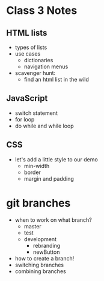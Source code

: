 # Class 3 Notes

## HTML lists
- types of lists
- use cases
    - dictionaries
    - navigation menus
- scavenger hunt: 
    - find an html list in the wild

## JavaScript
- switch statement
- for loop
- do while and while loop

## CSS
- let's add a little style to our demo
    - min-width
    - border
    - margin and padding

# git branches
- when to work on what branch?
    - master
    - test
    - development
        - rebranding
        - newButton
- how to create a branch!
- switching branches
- combining branches    